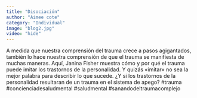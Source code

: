 ```yaml
---
title: "Disociación"
author: "Aimee cote"
category: "Individual"
image: "blog2.jpg"
video: "hide"
---
```

A medida que nuestra comprensión del trauma crece a pasos agigantados, también lo hace nuestra comprensión de que el trauma se manifiesta de muchas maneras. Aquí, Janina Fisher muestra cómo y por qué el trauma puede imitar los trastornos de la personalidad. Y quizás «imitar» no sea la mejor palabra para describir lo que sucede. ¿Y si los trastornos de la personalidad resultaran de un trauma en el sistema de apego? #trauma #concienciadesaludmental #saludmental #sanandodeltraumacomplejo
